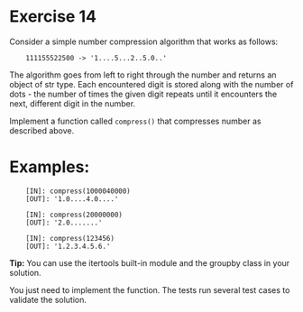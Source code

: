 # Exercise 14

Consider a simple number compression algorithm that works as follows:

``````
    111155522500 -> '1....5...2..5.0..'
``````

The algorithm goes from left to right through the number and returns an object of str type. Each encountered digit is stored along with the number of dots - the number of times the given digit repeats until it encounters the next, different digit in the number.

Implement a function called `compress()` that compresses number as described above.


# Examples:

``````
    [IN]: compress(1000040000)
    [OUT]: '1.0....4.0....'
``````
``````
    [IN]: compress(20000000)
    [OUT]: '2.0.......'
``````
``````
    [IN]: compress(123456)
    [OUT]: '1.2.3.4.5.6.'
``````

**Tip:** You can use the itertools built-in module and the groupby class in your solution.


You just need to implement the function. The  tests run several test cases to validate the solution.